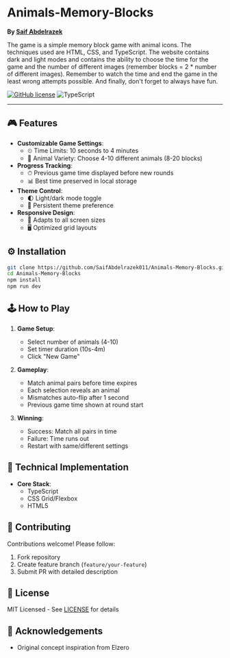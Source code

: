 # Animals-Memory-Blocks

**By [Saif Abdelrazek](https://github.com/SaifAbdelrazek011)**  

The game is a simple memory block game with animal icons. The techniques used are HTML, CSS, and TypeScript. The website contains dark and light modes and contains the ability to choose the time for the game and the number of different images (remember blocks = 2 * number of different images). Remember to watch the time and end the game in the least wrong attempts possible. And finally, don't forget to always have fun.

[![GitHub license](https://img.shields.io/badge/license-MIT-blue.svg)](https://github.com/SaifAbdelrazek011/speed-typing-game/blob/main/LICENSE)
![TypeScript](https://img.shields.io/badge/TypeScript-4.9%2B-3178C6.svg)

--------------------------------------------------------------------------------------

## 🎮 Features

- **Customizable Game Settings**:
  - ⏲ Time Limits: 10 seconds to 4 minutes
  - 🐘 Animal Variety: Choose 4-10 different animals (8-20 blocks)
- **Progress Tracking**:
  - ⏱ Previous game time displayed before new rounds
  - 📊 Best time preserved in local storage
- **Theme Control**:
  - 🌓 Light/dark mode toggle
  - 🎨 Persistent theme preference
- **Responsive Design**:
  - 📱 Adapts to all screen sizes
  - 🖥 Optimized grid layouts

## ⚙️ Installation

```bash
git clone https://github.com/SaifAbdelrazek011/Animals-Memory-Blocks.git
cd Animals-Memory-Blocks
npm install
npm run dev
```

## 🕹️ How to Play

1. **Game Setup**:
   - Select number of animals (4-10)
   - Set timer duration (10s-4m)
   - Click "New Game"

2. **Gameplay**:
   - Match animal pairs before time expires
   - Each selection reveals an animal
   - Mismatches auto-flip after 1 second
   - Previous game time shown at round start

3. **Winning**:
   - Success: Match all pairs in time
   - Failure: Time runs out
   - Restart with same/different settings

## 🧰 Technical Implementation

- **Core Stack**:
  - TypeScript
  - CSS Grid/Flexbox
  - HTML5


## 🤝 Contributing

Contributions welcome! Please follow:
1. Fork repository
2. Create feature branch (`feature/your-feature`)
3. Submit PR with detailed description

## 📄 License

MIT Licensed - See [LICENSE](LICENSE) for details

## 🙏 Acknowledgements

- Original concept inspiration from Elzero
